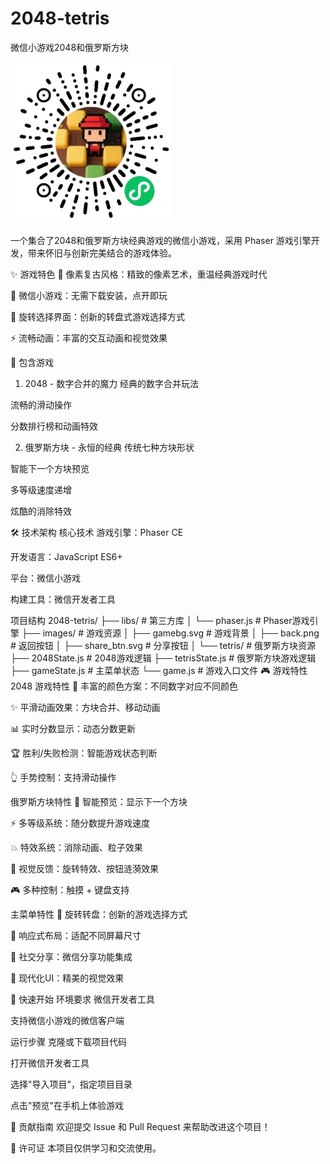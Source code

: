 # 2048-tetris
微信小游戏2048和俄罗斯方块

![](./gh_ddbe28aadce1_258.jpg)

一个集合了2048和俄罗斯方块经典游戏的微信小游戏，采用 Phaser 游戏引擎开发，带来怀旧与创新完美结合的游戏体验。

✨ 游戏特色
🎨 像素复古风格：精致的像素艺术，重温经典游戏时代

📱 微信小游戏：无需下载安装，点开即玩

🎪 旋转选择界面：创新的转盘式游戏选择方式

⚡ 流畅动画：丰富的交互动画和视觉效果

🎲 包含游戏
1. 2048 - 数字合并的魔力
经典的数字合并玩法

流畅的滑动操作

分数排行榜和动画特效

2. 俄罗斯方块 - 永恒的经典
传统七种方块形状

智能下一个方块预览

多等级速度递增

炫酷的消除特效

🛠️ 技术架构
核心技术
游戏引擎：Phaser CE

开发语言：JavaScript ES6+

平台：微信小游戏

构建工具：微信开发者工具

项目结构
2048-tetris/
├── libs/                    # 第三方库
│   └── phaser.js           # Phaser游戏引擎
├── images/                  # 游戏资源
│   ├── gamebg.svg          # 游戏背景
│   ├── back.png            # 返回按钮
│   ├── share_btn.svg       # 分享按钮
│   └── tetris/             # 俄罗斯方块资源
├── 2048State.js            # 2048游戏逻辑
├── tetrisState.js          # 俄罗斯方块游戏逻辑
├── gameState.js            # 主菜单状态
└── game.js                 # 游戏入口文件
🎮 游戏特性
2048 游戏特性
🎨 丰富的颜色方案：不同数字对应不同颜色

✨ 平滑动画效果：方块合并、移动动画

📊 实时分数显示：动态分数更新

🏆 胜利/失败检测：智能游戏状态判断

👆 手势控制：支持滑动操作

俄罗斯方块特性
🎯 智能预览：显示下一个方块

⚡ 多等级系统：随分数提升游戏速度

💥 特效系统：消除动画、粒子效果

🎵 视觉反馈：旋转特效、按钮涟漪效果

🎮 多种控制：触摸 + 键盘支持

主菜单特性
🎡 旋转转盘：创新的游戏选择方式

📱 响应式布局：适配不同屏幕尺寸

🔗 社交分享：微信分享功能集成

🎨 现代化UI：精美的视觉效果

🚀 快速开始
环境要求
微信开发者工具

支持微信小游戏的微信客户端

运行步骤
克隆或下载项目代码

打开微信开发者工具

选择"导入项目"，指定项目目录

点击"预览"在手机上体验游戏

🤝 贡献指南
欢迎提交 Issue 和 Pull Request 来帮助改进这个项目！

📄 许可证
本项目仅供学习和交流使用。
